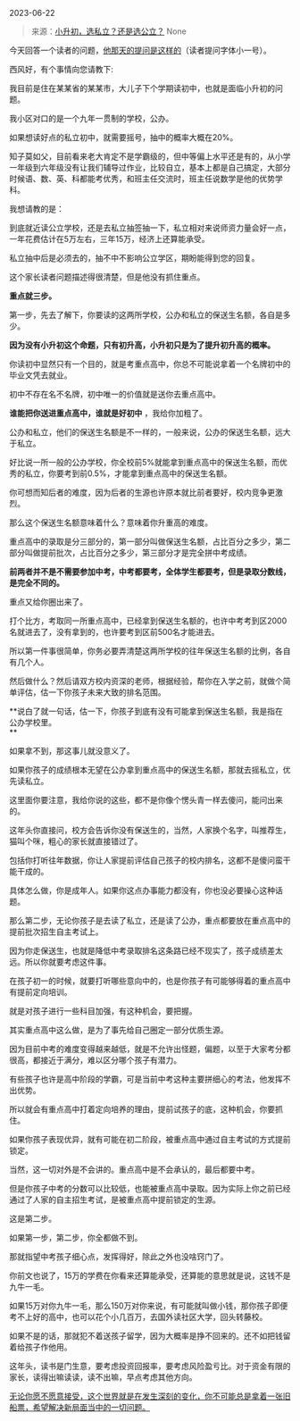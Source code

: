 2023-06-22

> 来源：[小升初，选私立？还是选公立？](http://mp.weixin.qq.com/s?__biz=MzU0MjYwNDU2Mw==&amp;mid=2247511424&amp;idx=1&amp;sn=930fc6d06d898da06ede74de23e5f879&amp;chksm=fb1ac1fccc6d48ea92886cdc23587a3ca2068b9a9db72ab855ac0a1a4e83d99bbe1fdc449a6a&amp;scene=127#wechat_redirect)
> None

今天回答一个读者的问题，[他那天的提问是这样的](http://mp.weixin.qq.com/s?__biz=MzU0MjYwNDU2Mw==&mid=2247511360&idx=1&sn=653631e75e60e3e9abf30711027ea51e&chksm=fb1ac13ccc6d482a6fbd6efcf0d4e3036391c4a5fcfa007c7e4d5f2ca5072da1f20eee62388d&scene=21#wechat_redirect)（读者提问字体小一号）。  

西风好，有个事情向您请教下:

我目前是住在某某省的某某市，大儿子下个学期读初中，也就是面临小升初的问题。

我小区对口的是一个九年一贯制的学校，公办。

如果想读好点的私立初中，就需要摇号，抽中的概率大概在20%。

知子莫如父，目前看来老大肯定不是学霸级的，但中等偏上水平还是有的，从小学一年级到六年级没有让我们辅导过作业，比较自立，基本上都是自己搞定，大部分时候语、数、英、科都能考优秀，和班主任交流时，班主任说数学是他的优势学科。

我想请教的是：

到底就近读公立学校，还是去私立抽签抽一下，私立相对来说师资力量会好一点，一年花费估计在5万左右，三年15万，经济上还算能承受。

私立抽中后是必须去的，抽不中不影响公立学区，期盼能得到您的回复。

这个家长读者问题描述得很清楚，但是他没有抓住重点。  

 **重点就三步。**

第一步，先去了解下，你要读的这两所学校，公办和私立的保送生名额，各自是多少。

 **因为没有小升初这个命题，只有初升高，小升初只是为了提升初升高的概率。**

你读初中显然只有一个目的，就是考重点高中，你总不可能说拿着一个名牌初中的毕业文凭去就业。  

初中不存在名不名牌，初中唯一的价值就是送你去重点高中。

 **谁能把你送进重点高中，谁就是好初中** ，我给你加粗了。

公办和私立，他们的保送生名额是不一样的，一般来说，公办的保送生名额，远大于私立。

好比说一所一般的公办学校，你全校前5%就能拿到重点高中的保送生名额，而优秀的私立，你要考到前0.5%，才能拿到重点高中的保送生名额。  

你可想而知后者的难度，因为后者的生源也许原本就比前者要好，校内竞争更激烈。  

那么这个保送生名额意味着什么？意味着你升重高的难度。  

重点高中的录取是分三部分的，第一部分叫做保送生名额，占比百分之多少，第二部分叫做提前批次，占比百分之多少，第三部分才是完全拼中考成绩。  

 **前两者并不是不需要参加中考，中考都要考，全体学生都要考，但是录取分数线，是完全不同的。**

重点又给你圈出来了。  

打个比方，考取同一所重点高中，已经拿到保送生名额的，也许中考考到区2000名就进去了，没有拿到的，也许要考到区前500名才能进去。  

所以第一件事很简单，你务必要弄清楚这两所学校的往年保送生名额的比例，各自有几个人。  

然后做什么？然后请双方校内资深的老师，根据经验，帮你在入学之前，就做个简单评估，估一下你孩子未来大致的排名范围。

 **说白了就一句话，估一下，你孩子到底有没有可能拿到保送生名额，我是指在公办学校里。  
**

如果拿不到，那这事儿就没意义了。  

如果你孩子的成绩根本无望在公办拿到重点高中的保送生名额，那就去摇私立，优先读私立。  

这里面你要注意，我给你说的这些，都不是你像个愣头青一样去傻问，能问出来的。

这年头你直接问，校方会告诉你没有保送生的，当然，人家换个名字，叫推荐生，猫叫个咪，粗心的家长就直接错过了。  

包括你打听往年数据，你让人家提前评估自己孩子的校内排名，这都不是傻问蛮干能干成的。  

具体怎么做，你是成年人。如果你这点办事能力都没有，你也没必要操心这种话题。

那么第二步，无论你孩子是去读了私立，还是读了公办，重点都要放在重点高中的提前批次招生自主考试上。  

因为你走保送生，也就是降低中考录取排名这条路已经不现实了，孩子成绩差太远。所以你就要考虑这件事。

在孩子初一的时候，就要打听哪些意向中的，也是你孩子有可能够得着的重点高中有提前定向培训。  

就是对孩子进行一些科目加强，有这种机会，要把握。

其实重点高中这么做，是为了事先给自己圈定一部分优质生源。  

因为目前中考的难度变得越来越低，就是不允许出怪题，偏题，以至于大家考分都很高，都接近于满分，难以区分哪个孩子有潜力。

有些孩子也许是高中阶段的学霸，可是当前中考这种主要拼细心的考法，他发挥不出优势。

所以就会有重点高中打着定向培养的理由，提前试孩子的底，这种机会，你要抓住。

如果你孩子表现优异，就有可能在初二阶段，被重点高中通过自主考试的方式提前锁定。  

当然，这一切对外是不会讲的。重点高中是不会承认的，最后都要中考。

但是你孩子中考的分数可以比较低，也能被重点高中录取。因为实际上你之前已经通过了人家的自主招生考试，是被重点高中提前锁定的生源。

这是第二步。  

如果第一步，第二步，你全都做不到。

那就指望中考孩子细心点，发挥得好，除此之外也没啥窍门了。  

你前文也说了，15万的学费在你看来还算能承受，还算能的意思就是说，这钱不是九牛一毛。

如果15万对你九牛一毛，那么150万对你来说，有可能就叫做小钱，那你孩子即便考不上好的高中，也可以花个小几百万，去国外读社区大学，回头转藤校。  

如果不是的话，那就犯不着送孩子留学，因为大概率是挣不回来的。还不如把钱留着给孩子作他用。

这年头，读书是门生意，要考虑投资回报率，要考虑风险盈亏比。对于资金有限的家长，读得出嘛读读，读不出嘛，早点考虑其他方向。

[无论你愿不愿意接受，这个世界就是在发生深刻的变化，你不可能总是拿着一张旧船票，希望解决新局面当中的一切问题。](http://mp.weixin.qq.com/s?__biz=MzkwMzQ1MzczOQ==&mid=2247483951&idx=1&sn=aa6f660ddf98b016c137794c3daf0d9b&chksm=c0974f6bf7e0c67db4415132b4edb5244e0e50f559db342aaa2f2ff135131e2bbae35ee57037&scene=21#wechat_redirect)

